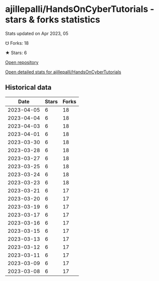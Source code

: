 # ajillepalli/HandsOnCyberTutorials - stars & forks statistics

Stats updated on Apr 2023, 05

☋ Forks: 18

★ Stars: 6

[Open repository](https://github.com/ajillepalli/HandsOnCyberTutorials)

[Open detailed stats for ajillepalli/HandsOnCyberTutorials](https://reviewgithub.com/rep/ajillepalli/HandsOnCyberTutorials)

## Historical data
| Date | Stars | Forks |
|------|-------|-------|
| 2023-04-05 | 6 | 18 | 
| 2023-04-04 | 6 | 18 | 
| 2023-04-03 | 6 | 18 | 
| 2023-04-01 | 6 | 18 | 
| 2023-03-30 | 6 | 18 | 
| 2023-03-28 | 6 | 18 | 
| 2023-03-27 | 6 | 18 | 
| 2023-03-25 | 6 | 18 | 
| 2023-03-24 | 6 | 18 | 
| 2023-03-23 | 6 | 18 | 
| 2023-03-21 | 6 | 17 | 
| 2023-03-20 | 6 | 17 | 
| 2023-03-19 | 6 | 17 | 
| 2023-03-17 | 6 | 17 | 
| 2023-03-16 | 6 | 17 | 
| 2023-03-15 | 6 | 17 | 
| 2023-03-13 | 6 | 17 | 
| 2023-03-12 | 6 | 17 | 
| 2023-03-11 | 6 | 17 | 
| 2023-03-09 | 6 | 17 | 
| 2023-03-08 | 6 | 17 | 

